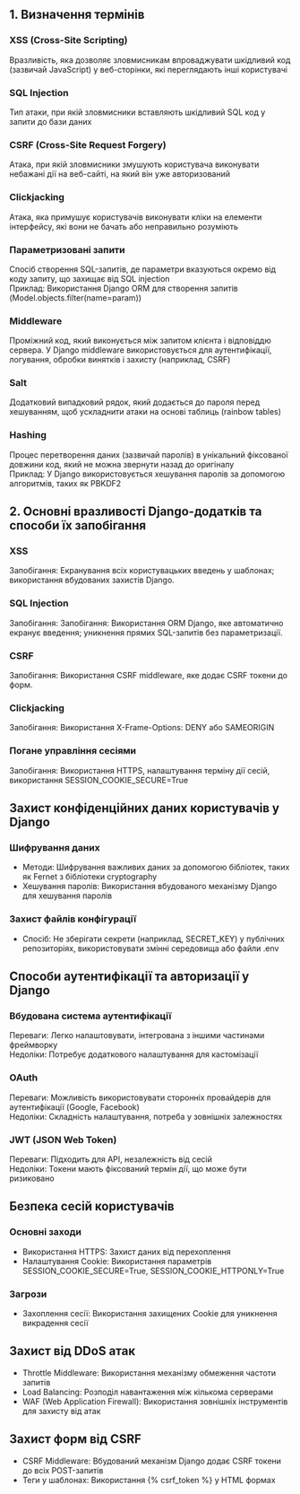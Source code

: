 ## 1. Визначення термінів

### XSS (Cross-Site Scripting)
Вразливість, яка дозволяє зловмисникам впроваджувати шкідливий код (зазвичай JavaScript) у веб-сторінки, які переглядають інші користувачі

### SQL Injection 
Тип атаки, при якій зловмисники вставляють шкідливий SQL код у запити до бази даних

### CSRF (Cross-Site Request Forgery)
Атака, при якій зловмисники змушують користувача виконувати небажані дії на веб-сайті, на який він уже авторизований

### Clickjacking
Атака, яка примушує користувачів виконувати кліки на елементи інтерфейсу, які вони не бачать або неправильно розуміють

### Параметризовані запити
Спосіб створення SQL-запитів, де параметри вказуються окремо від коду запиту, що захищає від SQL injection  
Приклад: Використання Django ORM для створення запитів (Model.objects.filter(name=param))

### Middleware
Проміжний код, який виконується між запитом клієнта і відповіддю сервера. У Django middleware використовується для аутентифікації, логування, обробки винятків і захисту (наприклад, CSRF)

### Salt
Додатковий випадковий рядок, який додається до пароля перед хешуванням, щоб ускладнити атаки на основі таблиць (rainbow tables)  

### Hashing
Процес перетворення даних (зазвичай паролів) в унікальний фіксованої довжини код, який не можна звернути назад до оригіналу  
Приклад: У Django використовується хешування паролів за допомогою алгоритмів, таких як PBKDF2

## 2. Основні вразливості Django-додатків та способи їх запобігання

### XSS
Запобігання: Екранування всіх користувацьких введень у шаблонах; використання вбудованих захистів Django.

### SQL Injection
Запобігання: Запобігання: Використання ORM Django, яке автоматично екранує введення; уникнення прямих SQL-запитів без параметризації.

### CSRF
Запобігання: Використання CSRF middleware, яке додає CSRF токени до форм.

### Clickjacking
Запобігання: Використання X-Frame-Options: DENY або SAMEORIGIN

### Погане управління сесіями
Запобігання: Використання HTTPS, налаштування терміну дії сесій, використання SESSION_COOKIE_SECURE=True

## Захист конфіденційних даних користувачів у Django

### Шифрування даних

- Методи: Шифрування важливих даних за допомогою бібліотек, таких як Fernet з бібліотеки cryptography
- Хешування паролів: Використання вбудованого механізму Django для хешування паролів

### Захист файлів конфігурації
- Спосіб: Не зберігати секрети (наприклад, SECRET_KEY) у публічних репозиторіях, використовувати змінні середовища або файли .env

## Способи аутентифікації та авторизації у Django
### Вбудована система аутентифікації
Переваги: Легко налаштовувати, інтегрована з іншими частинами фреймворку  
Недоліки: Потребує додаткового налаштування для кастомізації

### OAuth
Переваги: Можливість використовувати сторонніх провайдерів для аутентифікації (Google, Facebook)  
Недоліки: Складність налаштування, потреба у зовнішніх залежностях

### JWT (JSON Web Token)
Переваги: Підходить для API, незалежність від сесій  
Недоліки: Токени мають фіксований термін дії, що може бути ризиковано

## Безпека сесій користувачів
### Основні заходи
- Використання HTTPS: Захист даних від перехоплення
- Налаштування Cookie: Використання параметрів SESSION_COOKIE_SECURE=True, SESSION_COOKIE_HTTPONLY=True

### Загрози
- Захоплення сесії: Використання захищених Cookie для уникнення викрадення сесії

## Захист від DDoS атак
- Throttle Middleware: Використання механізму обмеження частоти запитів
- Load Balancing: Розподіл навантаження між кількома серверами
- WAF (Web Application Firewall): Використання зовнішніх інструментів для захисту від атак

## Захист форм від CSRF
- CSRF Middleware: Вбудований механізм Django додає CSRF токени до всіх POST-запитів
- Теги у шаблонах: Використання {% csrf_token %} у HTML формах
